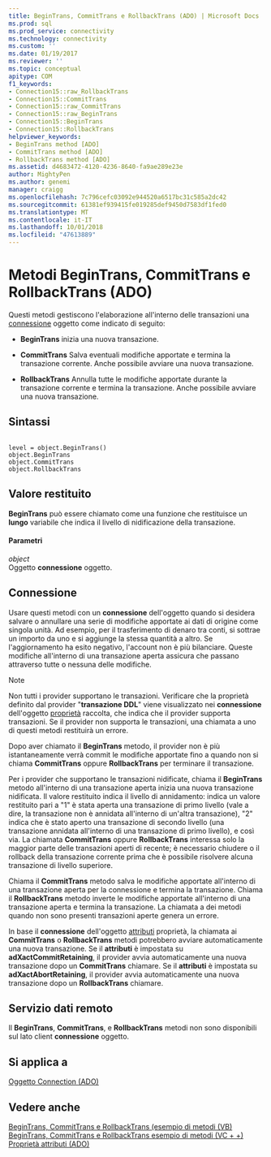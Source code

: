 ```yaml
---
title: BeginTrans, CommitTrans e RollbackTrans (ADO) | Microsoft Docs
ms.prod: sql
ms.prod_service: connectivity
ms.technology: connectivity
ms.custom: ''
ms.date: 01/19/2017
ms.reviewer: ''
ms.topic: conceptual
apitype: COM
f1_keywords:
- Connection15::raw_RollbackTrans
- Connection15::CommitTrans
- Connection15::raw_CommitTrans
- Connection15::raw_BeginTrans
- Connection15::BeginTrans
- Connection15::RollbackTrans
helpviewer_keywords:
- BeginTrans method [ADO]
- CommitTrans method [ADO]
- RollbackTrans method [ADO]
ms.assetid: d4683472-4120-4236-8640-fa9ae289e23e
author: MightyPen
ms.author: genemi
manager: craigg
ms.openlocfilehash: 7c796cefc03092e944520a6517bc31c585a2dc42
ms.sourcegitcommit: 61381ef939415fe019285def9450d7583df1fed0
ms.translationtype: MT
ms.contentlocale: it-IT
ms.lasthandoff: 10/01/2018
ms.locfileid: "47613889"
---
```

# <a name="begintrans-committrans-and-rollbacktrans-methods-ado"></a>Metodi BeginTrans, CommitTrans e RollbackTrans (ADO)
Questi metodi gestiscono l'elaborazione all'interno delle transazioni una [connessione](../../../ado/reference/ado-api/connection-object-ado.md) oggetto come indicato di seguito:  
  
-   **BeginTrans** inizia una nuova transazione.  
  
-   **CommitTrans** Salva eventuali modifiche apportate e termina la transazione corrente. Anche possibile avviare una nuova transazione.  
  
-   **RollbackTrans** Annulla tutte le modifiche apportate durante la transazione corrente e termina la transazione. Anche possibile avviare una nuova transazione.  
  
## <a name="syntax"></a>Sintassi  
  
```  
  
level = object.BeginTrans()  
object.BeginTrans  
object.CommitTrans  
object.RollbackTrans  
```  
  
## <a name="return-value"></a>Valore restituito  
 **BeginTrans** può essere chiamato come una funzione che restituisce un **lungo** variabile che indica il livello di nidificazione della transazione.  
  
#### <a name="parameters"></a>Parametri  
 *object*  
 Oggetto **connessione** oggetto.  
  
## <a name="connection"></a>Connessione  
 Usare questi metodi con un **connessione** dell'oggetto quando si desidera salvare o annullare una serie di modifiche apportate ai dati di origine come singola unità. Ad esempio, per il trasferimento di denaro tra conti, si sottrae un importo da uno e si aggiunge la stessa quantità a altro. Se l'aggiornamento ha esito negativo, l'account non è più bilanciare. Queste modifiche all'interno di una transazione aperta assicura che passano attraverso tutte o nessuna delle modifiche.  
  
> [!NOTE]
>  Non tutti i provider supportano le transazioni. Verificare che la proprietà definito dal provider "**transazione DDL**" viene visualizzato nei **connessione** dell'oggetto [proprietà](../../../ado/reference/ado-api/properties-collection-ado.md) raccolta, che indica che il provider supporta transazioni. Se il provider non supporta le transazioni, una chiamata a uno di questi metodi restituirà un errore.  
  
 Dopo aver chiamato il **BeginTrans** metodo, il provider non è più istantaneamente verrà commit le modifiche apportate fino a quando non si chiama **CommitTrans** oppure **RollbackTrans** per terminare il transazione.  
  
 Per i provider che supportano le transazioni nidificate, chiama il **BeginTrans** metodo all'interno di una transazione aperta inizia una nuova transazione nidificata. Il valore restituito indica il livello di annidamento: indica un valore restituito pari a "1" è stata aperta una transazione di primo livello (vale a dire, la transazione non è annidata all'interno di un'altra transazione), "2" indica che è stato aperto una transazione di secondo livello (una transazione annidata all'interno di una transazione di primo livello), e così via. La chiamata **CommitTrans** oppure **RollbackTrans** interessa solo la maggior parte delle transazioni aperti di recente; è necessario chiudere o il rollback della transazione corrente prima che è possibile risolvere alcuna transazione di livello superiore.  
  
 Chiama il **CommitTrans** metodo salva le modifiche apportate all'interno di una transazione aperta per la connessione e termina la transazione. Chiama il **RollbackTrans** metodo inverte le modifiche apportate all'interno di una transazione aperta e termina la transazione. La chiamata a dei metodi quando non sono presenti transazioni aperte genera un errore.  
  
 In base il **connessione** dell'oggetto [attributi](../../../ado/reference/ado-api/attributes-property-ado.md) proprietà, la chiamata ai **CommitTrans** o **RollbackTrans** metodi potrebbero avviare automaticamente una nuova transazione. Se il **attributi** è impostata su **adXactCommitRetaining**, il provider avvia automaticamente una nuova transazione dopo un **CommitTrans** chiamare. Se il **attributi** è impostata su **adXactAbortRetaining**, il provider avvia automaticamente una nuova transazione dopo un **RollbackTrans** chiamare.  
  
## <a name="remote-data-service"></a>Servizio dati remoto  
 Il **BeginTrans**, **CommitTrans**, e **RollbackTrans** metodi non sono disponibili sul lato client **connessione** oggetto.  
  
## <a name="applies-to"></a>Si applica a  
 [Oggetto Connection (ADO)](../../../ado/reference/ado-api/connection-object-ado.md)  
  
## <a name="see-also"></a>Vedere anche  
 [BeginTrans, CommitTrans e RollbackTrans (esempio di metodi (VB)](../../../ado/reference/ado-api/begintrans-committrans-and-rollbacktrans-methods-example-vb.md)   
 [BeginTrans, CommitTrans e RollbackTrans esempio di metodi (VC + +)](../../../ado/reference/ado-api/begintrans-committrans-and-rollbacktrans-methods-example-vc.md)   
 [Proprietà attributi (ADO)](../../../ado/reference/ado-api/attributes-property-ado.md)
